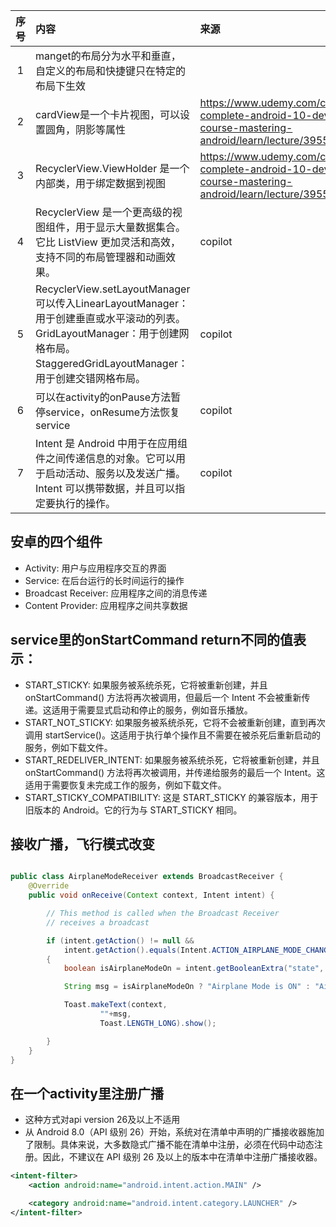 | 序号 | 内容                                                                                                                                      | 来源                                                                                                                      | 备注                       | 类型  |
|:--:|:----------------------------------------------------------------------------------------------------------------------------------------|:------------------------------------------------------------------------------------------------------------------------|:-------------------------|:----|
| 1  | manget的布局分为水平和垂直，自定义的布局和快捷键只在特定的布局下生效                                                                                                   |                                                                                                                         |                          | tip |
| 2  | cardView是一个卡片视图，可以设置圆角，阴影等属性                                                                                                            | https://www.udemy.com/course/the-complete-android-10-developer-course-mastering-android/learn/lecture/39552466#overview |                          | tip |
| 3  | RecyclerView.ViewHolder 是一个内部类，用于绑定数据到视图                                                                                                | https://www.udemy.com/course/the-complete-android-10-developer-course-mastering-android/learn/lecture/39552472#overview | onCreateViewHolder返回这个类型 | tip |
| 4  | RecyclerView 是一个更高级的视图组件，用于显示大量数据集合。它比 ListView 更加灵活和高效，支持不同的布局管理器和动画效果。                                                                | copilot                                                                                                                 |                          | tip |
| 5  | RecyclerView.setLayoutManager  可以传入LinearLayoutManager：用于创建垂直或水平滚动的列表。GridLayoutManager：用于创建网格布局。StaggeredGridLayoutManager：用于创建交错网格布局。 | copilot                                                                                                                 |                          | tip |
| 6  | 可以在activity的onPause方法暂停service，onResume方法恢复service                                                                                      | copilot                                                                                                                 |                          | tip |
| 7  | Intent 是 Android 中用于在应用组件之间传递信息的对象。它可以用于启动活动、服务以及发送广播。Intent 可以携带数据，并且可以指定要执行的操作。                                                       | copilot                                                                                                                 | concept                  |


## 安卓的四个组件
- Activity: 用户与应用程序交互的界面
- Service: 在后台运行的长时间运行的操作
- Broadcast Receiver: 应用程序之间的消息传递
- Content Provider: 应用程序之间共享数据

## service里的onStartCommand return不同的值表示：
- START_STICKY: 如果服务被系统杀死，它将被重新创建，并且 onStartCommand() 方法将再次被调用，但最后一个 Intent 不会被重新传递。这适用于需要显式启动和停止的服务，例如音乐播放。
- START_NOT_STICKY: 如果服务被系统杀死，它将不会被重新创建，直到再次调用 startService()。这适用于执行单个操作且不需要在被杀死后重新启动的服务，例如下载文件。
- START_REDELIVER_INTENT: 如果服务被系统杀死，它将被重新创建，并且 onStartCommand() 方法将再次被调用，并传递给服务的最后一个 Intent。这适用于需要恢复未完成工作的服务，例如下载文件。
- START_STICKY_COMPATIBILITY: 这是 START_STICKY 的兼容版本，用于旧版本的 Android。它的行为与 START_STICKY 相同。

## 接收广播，飞行模式改变
```java

public class AirplaneModeReceiver extends BroadcastReceiver {
    @Override
    public void onReceive(Context context, Intent intent) {

        // This method is called when the Broadcast Receiver
        // receives a broadcast

        if (intent.getAction() != null &&
            intent.getAction().equals(Intent.ACTION_AIRPLANE_MODE_CHANGED))
        {
            boolean isAirplaneModeOn = intent.getBooleanExtra("state", false);

            String msg = isAirplaneModeOn ? "Airplane Mode is ON" : "Airplane mode is OFF";

            Toast.makeText(context,
                    ""+msg,
                    Toast.LENGTH_LONG).show();

        }
    }
}
```

## 在一个activity里注册广播 
- 这种方式对api version 26及以上不适用
- 从 Android 8.0（API 级别 26）开始，系统对在清单中声明的广播接收器施加了限制。具体来说，大多数隐式广播不能在清单中注册，必须在代码中动态注册。因此，不建议在 API 级别 26 及以上的版本中在清单中注册广播接收器。
```xml
<intent-filter>
    <action android:name="android.intent.action.MAIN" />

    <category android:name="android.intent.category.LAUNCHER" />
</intent-filter>
```